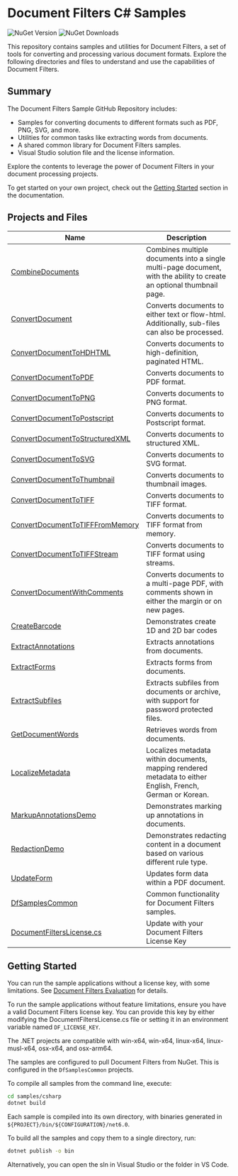 # Document Filters C# Samples

![NuGet Version](https://img.shields.io/nuget/vpre/Hyland.DocumentFilters) ![NuGet Downloads](https://img.shields.io/nuget/dt/Hyland.DocumentFilters)

This repository contains samples and utilities for Document Filters, a set of tools for converting and processing various document formats. Explore the following directories and files to understand and use the capabilities of Document Filters.

## Summary

The Document Filters Sample GitHub Repository includes:

- Samples for converting documents to different formats such as PDF, PNG, SVG, and more.
- Utilities for common tasks like extracting words from documents.
- A shared common library for Document Filters samples.
- Visual Studio solution file and the license information.

Explore the contents to leverage the power of Document Filters in your document processing projects.

To get started on your own project, check out the [Getting Started](https://docs.hyland.com/DocumentFilters/en_US/Print/getting_started_with_document_filters/create_a_net_api_c_and_vbnet_application.html) section in the documentation.

## Projects and Files

| Name                                                                 | Description                                                                                                           |
| -------------------------------------------------------------------- | --------------------------------------------------------------------------------------------------------------------- |
| [CombineDocuments](./CombineDocuments)                               | Combines multiple documents into a single multi-page document, with the ability to create an optional thumbnail page. |
| [ConvertDocument](./ConvertDocument)                                 | Converts documents to either text or flow-html. Additionally, sub-files can also be processed.                        |
| [ConvertDocumentToHDHTML](./ConvertDocumentToHDHTML)                 | Converts documents to high-definition, paginated HTML.                                                                |
| [ConvertDocumentToPDF](./ConvertDocumentToPDF)                       | Converts documents to PDF format.                                                                                     |
| [ConvertDocumentToPNG](./ConvertDocumentToPNG)                       | Converts documents to PNG format.                                                                                     |
| [ConvertDocumentToPostscript](./ConvertDocumentToPostscript)         | Converts documents to Postscript format.                                                                              |
| [ConvertDocumentToStructuredXML](./ConvertDocumentToStructuredXML)   | Converts documents to structured XML.                                                                                 |
| [ConvertDocumentToSVG](./ConvertDocumentToSVG)                       | Converts documents to SVG format.                                                                                     |
| [ConvertDocumentToThumbnail](./ConvertDocumentToThumbnail)           | Converts documents to thumbnail images.                                                                               |
| [ConvertDocumentToTIFF](./ConvertDocumentToTIFF)                     | Converts documents to TIFF format.                                                                                    |
| [ConvertDocumentToTIFFFromMemory](./ConvertDocumentToTIFFFromMemory) | Converts documents to TIFF format from memory.                                                                        |
| [ConvertDocumentToTIFFStream](./ConvertDocumentToTIFFStream)         | Converts documents to TIFF format using streams.                                                                      |
| [ConvertDocumentWithComments](./ConvertDocumentWithComments)         | Converts documents to a multi-page PDF, with comments shown in either the margin or on new pages.                     |
| [CreateBarcode](./CreateBarcode)                                     | Demonstrates create 1D and 2D bar codes                                                                               |
| [ExtractAnnotations](./ExtractAnnotations)                           | Extracts annotations from documents.                                                                                  |
| [ExtractForms](./ExtractForms)                                       | Extracts forms from documents.                                                                                        |
| [ExtractSubfiles](./ExtractSubfiles)                                 | Extracts subfiles from documents or archive, with support for password protected files.                               |
| [GetDocumentWords](./GetDocumentWords)                               | Retrieves words from documents.                                                                                       |
| [LocalizeMetadata](./LocalizeMetadata)                               | Localizes metadata within documents, mapping rendered metadata to either English, French, German or Korean.           |
| [MarkupAnnotationsDemo](./MarkupAnnotationsDemo)                     | Demonstrates marking up annotations in documents.                                                                     |
| [RedactionDemo](./RedactionDemo)                                     | Demonstrates redacting content in a document based on various different rule type.                                    |
| [UpdateForm](./UpdateForm)                                           | Updates form data within a PDF document.                                                                              |
| [DfSamplesCommon](./DfSamplesCommon)                                 | Common functionality for Document Filters samples.                                                                    |
| [DocumentFiltersLicense.cs](./DocumentFiltersLicense.cs)             | Update with your Document Filters License Key                                                                         |

## Getting Started

You can run the sample applications without a license key, with some limitations.  See [Document Filters Evaluation](./EVAL.md) for details.

To run the sample applications without feature limitations, ensure you have a valid Document Filters
license key. You can provide this key by either modifying the
DocumentFiltersLicense.cs file or setting it in an environment variable named
`DF_LICENSE_KEY`.

The .NET projects are compatible with win-x64, win-x64, linux-x64,
linux-musl-x64, osx-x64, and osx-arm64.

The samples are configured to pull Document Filters from NuGet. This is
configured in the `DfSamplesCommon` projects.

To compile all samples from the command line, execute:

```bash
cd samples/csharp
dotnet build 
```

Each sample is compiled into its own directory, with binaries generated in
`${PROJECT}/bin/${CONFIGURATION}/net6.0`.

To build all the samples and copy them to a single directory, run:

```bash
dotnet publish -o bin
```

Alternatively, you can open the sln in Visual Studio or the folder in VS Code.
